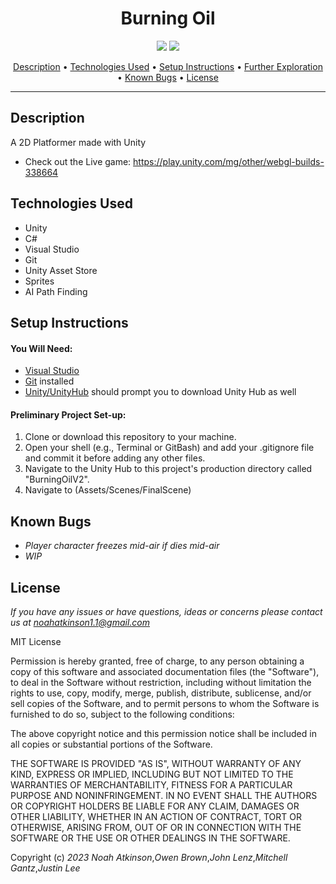 <h1 align="center">Burning Oil</h1>
  <p align="center">
    <img src="https://img.shields.io/badge/License-MIT-blue.svg" />
    <img src="https://img.shields.io/badge/Version-1.0.0-blue.svg" />
  </p>
  
  <p align="center">
    <a href="#description">Description</a> •
    <a href="#technologies-used">Technologies Used</a> •
    <a href="#setup-instructions">Setup Instructions</a> •
    <a href="#further-exploration">Further Exploration</a> •
    <a href="#known-bugs">Known Bugs</a> •
    <a href="#license">License</a>

    
  </p>

---

  ## Description
  
  A 2D Platformer made with Unity
  
  * Check out the Live game: https://play.unity.com/mg/other/webgl-builds-338664


## Technologies Used

* Unity
* C#
* Visual Studio
* Git
* Unity Asset Store
* Sprites
* AI Path Finding


## Setup Instructions

#### You Will Need: 

* [Visual Studio](https://visualstudio.microsoft.com/downloads/)
* [Git](https://github.com/) installed
* [Unity/UnityHub](https://unity.com/download) should prompt you to download Unity Hub as well 


#### Preliminary Project Set-up:
1. Clone or download this repository to your machine.
2. Open your shell (e.g., Terminal or GitBash) and add your .gitignore file and commit it before adding any other files. 
3. Navigate to the Unity Hub to this project's production directory called "BurningOilV2". 
4. Navigate to (Assets/Scenes/FinalScene)


## Known Bugs

* _Player character freezes mid-air if dies mid-air_
* _WIP_

## License

_If you have any issues or have questions, ideas or concerns please contact us at [noahatkinson1.1@gmail.com](mailto:noahatkinson1.1@gmail.com)_

MIT License

Permission is hereby granted, free of charge, to any person obtaining a copy
of this software and associated documentation files (the "Software"), to deal
in the Software without restriction, including without limitation the rights
to use, copy, modify, merge, publish, distribute, sublicense, and/or sell
copies of the Software, and to permit persons to whom the Software is
furnished to do so, subject to the following conditions:

The above copyright notice and this permission notice shall be included in all
copies or substantial portions of the Software.

THE SOFTWARE IS PROVIDED "AS IS", WITHOUT WARRANTY OF ANY KIND, EXPRESS OR
IMPLIED, INCLUDING BUT NOT LIMITED TO THE WARRANTIES OF MERCHANTABILITY,
FITNESS FOR A PARTICULAR PURPOSE AND NONINFRINGEMENT. IN NO EVENT SHALL THE
AUTHORS OR COPYRIGHT HOLDERS BE LIABLE FOR ANY CLAIM, DAMAGES OR OTHER
LIABILITY, WHETHER IN AN ACTION OF CONTRACT, TORT OR OTHERWISE, ARISING FROM,
OUT OF OR IN CONNECTION WITH THE SOFTWARE OR THE USE OR OTHER DEALINGS IN THE
SOFTWARE.

Copyright (c) _2023_ _Noah Atkinson_,_Owen Brown_,_John Lenz_,_Mitchell Gantz_,_Justin Lee_
